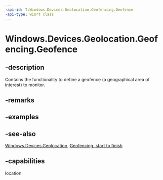 ```yaml
---
-api-id: T:Windows.Devices.Geolocation.Geofencing.Geofence
-api-type: winrt class
---
```


<!-- Class syntax.
public class Geofence : Windows.Devices.Geolocation.Geofencing.IGeofence
-->

# Windows.Devices.Geolocation.Geofencing.Geofence

## -description
Contains the functionality to define a geofence (a geographical area of interest) to monitor.

## -remarks

## -examples

## -see-also
[Windows.Devices.Geolocation](windows_devices_geolocation_geofencing.md), [Geofencing, start to finish](https://msdn.microsoft.com/library/eee6b589-2eab-4279-ac61-22bfa5e06d8e)
## -capabilities
location
